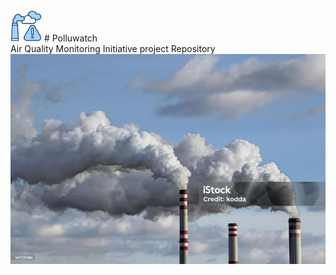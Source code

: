 <div>
    <span>
        <img src="./general_files/images/pollution_prev_icon.png" style="width: 50px;"/> # Polluwatch
    </span>
</div>
Air Quality Monitoring Initiative project Repository

<div>
  <div>
      <img src="./general_files/images/air_pollution_for_readme_1.jpg" />
  </div>
</div>
